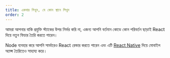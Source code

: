 ```yaml
---
title: একবার শিখুন, যে কোন স্থানে লিখুন
order: 2
---
```


আমরা আপনার বাকি প্রযুক্তি স্ট্যাকের উপর নির্ভর করি না, এজন্য আপনি বর্তমান কোডে কোন পরিবর্তন ছাড়াই React দিয়ে নতুন ফিচার তৈরি করতে পারেন।

Node ব্যবহার করে আপনি সার্ভারেও React রেন্ডার করতে পারেন এবং এটি [React Native](https://reactnative.dev/) দিয়ে মোবাইল অ্যাপ্স তৈরিতেও সাহায্য করে।
